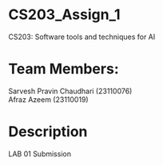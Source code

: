 # CS203_Assign_1
CS203: Software tools and techniques for AI

# Team Members:
Sarvesh Pravin Chaudhari (23110076) <br>
Afraz Azeem (23110019)

# Description
LAB 01 Submission
